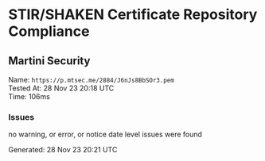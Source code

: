 # STIR/SHAKEN Certificate Repository Compliance

## Martini Security

Name: `https://p.mtsec.me/2884/J6nJs8BbSOr3.pem`\
Tested At: 28 Nov 23 20:18 UTC\
Time: 106ms

### Issues

no warning, or error, or notice date level issues were found

Generated: 28 Nov 23 20:21 UTC